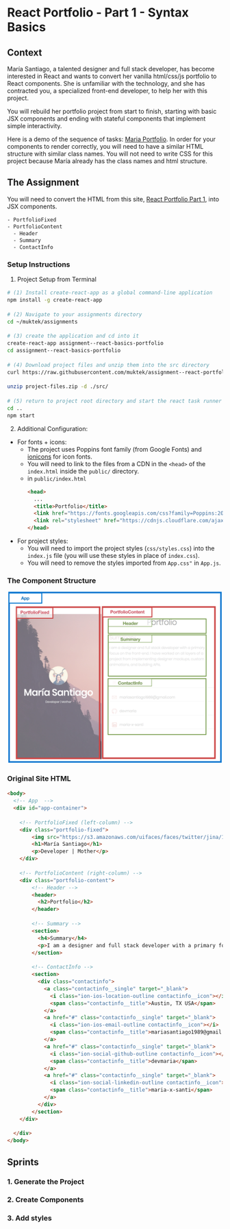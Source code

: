 # React Portfolio - Part 1 - Syntax Basics

## Context
María Santiago, a talented designer and full stack developer, has become interested in React and wants to convert her vanilla html/css/js portfolio to React components. She is unfamiliar with the technology, and she has contracted you, a specialized front-end developer, to help her with this project.

You will rebuild her portfolio project from start to finish, starting with basic JSX components and ending with stateful components that implement simple interactivity.

Here is a demo of the sequence of tasks: [Maria Portfolio](https://vanilla-to-react.surge.sh/). In order for your components to render correctly, you will need to have a similar HTML structure with similar class names. You will not need to write CSS for this project because María already has the class names and html structure.

## The Assignment
You will need to convert the HTML from this site, [React Portfolio Part 1](https://vanilla-to-react.surge.sh/portfolio-v1.html), into JSX components.

```
- PortfolioFixed
- PortfolioContent
  - Header
  - Summary
  - ContactInfo
```

### Setup Instructions

1. Project Setup from Terminal
```sh
# (1) Install create-react-app as a global command-line application
npm install -g create-react-app

# (2) Navigate to your assignments directory
cd ~/muktek/assignments

# (3) create the application and cd into it
create-react-app assignment--react-basics-portfolio
cd assignment--react-basics-portfolio

# (4) Download project files and unzip them into the src directory
curl https://raw.githubusercontent.com/muktek/assignment--react-portfolio-01-syntax-basics/master/project-files.zip > project-files.zip

unzip project-files.zip -d ./src/

# (5) return to project root directory and start the react task runner
cd ..
npm start
```

2. Additional Configuration:
  - For fonts + icons:
    - The project uses Poppins font family (from Google Fonts) and [ionicons](http://ionicons.com/) for icon fonts.
    - You will need to link to the files from a CDN in the `<head>` of the `index.html` inside the `public/` directory.
    - in `public/index.html`
      ```html
      <head>
        ...
        <title>Portfolio</title>
        <link href="https://fonts.googleapis.com/css?family=Poppins:200,300,400,500,600,700,800" rel="stylesheet">
        <link rel="stylesheet" href="https://cdnjs.cloudflare.com/ajax/libs/ionicons/2.0.1/css/ionicons.min.css">
      </head>
      ```
  - For project styles:  
    - You will need to import the project styles (`css/styles.css`) into the `index.js` file (you will use these styles in place of `index.css`).
    - You will need to remove the styles imported from `App.css"` in `App.js`.
    


### The Component Structure
![demo](/react-portfolio-basics-components.png)

### Original Site HTML
```html
<body>
  <!-- App  -->
  <div id="app-container">

    <!-- PortfolioFixed (left-column) -->
    <div class="portfolio-fixed">
        <img src="https://s3.amazonaws.com/uifaces/faces/twitter/jina/128.jpg"/>
        <h1>María Santiago</h1>
        <p>Developer | Mother</p>
    </div>

    <!-- PortfolioContent (right-column) -->
    <div class="portfolio-content">
        <!-- Header -->
        <header>
          <h2>Portfolio</h2>
        </header>

        <!-- Summary -->
        <section>
          <h4>Summary</h4>
          <p>I am a designer and full stack developer with a primary focus on the front-end. I have worked on all layers of a project from implementing designer mockups, custom animations, and building APIs.</p>
        </section>

        <!-- ContactInfo -->
        <section>
          <div class="contactinfo">
            <a class="contactinfo__single" target="_blank">
              <i class="ion-ios-location-outline contactinfo__icon"></i>
              <span class="contactinfo__title">Austin, TX USA</span>
            </a>
            <a href="#" class="contactinfo__single" target="_blank">
              <i class="ion-ios-email-outline contactinfo__icon"></i>
              <span class="contactinfo__title">mariasantiago1989@gmail.com</span>
            </a>
            <a href="#" class="contactinfo__single" target="_blank">
              <i class="ion-social-github-outline contactinfo__icon"></i>
              <span class="contactinfo__title">devmaria</span>
            </a>
            <a href="#" class="contactinfo__single" target="_blank">
              <i class="ion-social-linkedin-outline contactinfo__icon"></i>
              <span class="contactinfo__title">maria-x-santi</span>
            </a>
          </div>
        </section>
    </div>

  </div>
</body>
```

## Sprints

### 1. Generate the Project

### 2. Create Components

### 3. Add styles



